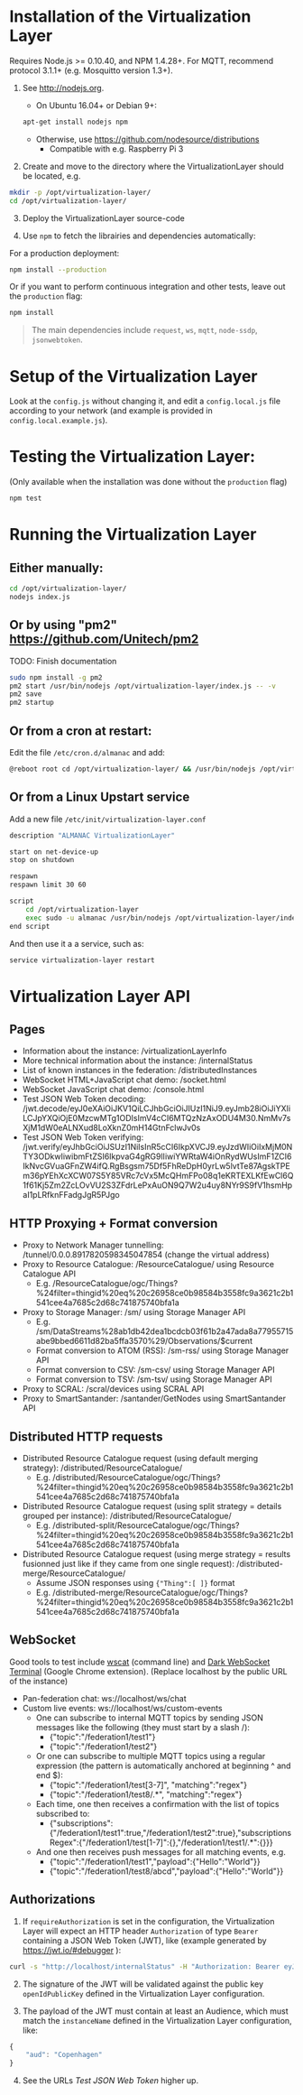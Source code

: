 # Installation of the Virtualization Layer
Requires Node.js >= 0.10.40, and NPM 1.4.28+.
For MQTT, recommend protocol 3.1.1+ (e.g. Mosquitto version 1.3+).


1. See http://nodejs.org.
	* On Ubuntu 16.04+ or Debian 9+:
	```sh
	apt-get install nodejs npm
	```

	* Otherwise, use https://github.com/nodesource/distributions
		* Compatible with e.g. Raspberry Pi 3

2. Create and move to the directory where the VirtualizationLayer should be located, e.g.

```sh
mkdir -p /opt/virtualization-layer/
cd /opt/virtualization-layer/
```

3. Deploy the VirtualizationLayer source-code

4. Use `npm` to fetch the librairies and dependencies automatically:

For a production deployment:

```sh
npm install --production
```

Or if you want to perform continuous integration and other tests, leave out the `production` flag:

```sh
npm install
```

> The main dependencies include `request`, `ws`, `mqtt`, `node-ssdp`, `jsonwebtoken`.


# Setup of the Virtualization Layer

Look at the `config.js` without changing it, and edit a `config.local.js` file according to your network (and example is provided in `config.local.example.js`).



# Testing the Virtualization Layer:
(Only available when the installation was done without the `production` flag)

```sh
npm test
```


# Running the Virtualization Layer

## Either manually:

```sh
cd /opt/virtualization-layer/
nodejs index.js
```

## Or by using "pm2" https://github.com/Unitech/pm2
TODO: Finish documentation

```sh
sudo npm install -g pm2
pm2 start /usr/bin/nodejs /opt/virtualization-layer/index.js -- -v
pm2 save
pm2 startup
```

## Or from a cron at restart:
Edit the file `/etc/cron.d/almanac` and add:

```sh
@reboot root cd /opt/virtualization-layer/ && /usr/bin/nodejs /opt/virtualization-layer/index.js >> /var/log/virtualization-layer/virtualization-layer.log 2>&1 &
```

## Or from a Linux Upstart service

Add a new file `/etc/init/virtualization-layer.conf`

```sh
description	"ALMANAC VirtualizationLayer"

start on net-device-up
stop on shutdown

respawn
respawn limit 30 60

script
	cd /opt/virtualization-layer
	exec sudo -u almanac /usr/bin/nodejs /opt/virtualization-layer/index.js >> /var/log/virtualization-layer/virtualization-layer.log 2>&1
end script
```

And then use it a a service, such as:

```sh
service virtualization-layer restart
```


# Virtualization Layer API

## Pages

* Information about the instance: /virtualizationLayerInfo
* More technical information about the instance: /internalStatus
* List of known instances in the federation: /distributedInstances
* WebSocket HTML+JavaScript chat demo: /socket.html
* WebSocket JavaScript chat demo: /console.html
* Test JSON Web Token decoding: /jwt.decode/eyJ0eXAiOiJKV1QiLCJhbGciOiJIUzI1NiJ9.eyJmb28iOiJiYXIiLCJpYXQiOjE0MzcwMTg1ODIsImV4cCI6MTQzNzAxODU4M30.NmMv7sXjM1dW0eALNXud8LoXknZ0mH14GtnFclwJv0s
* Test JSON Web Token verifying: /jwt.verify/eyJhbGciOiJSUzI1NiIsInR5cCI6IkpXVCJ9.eyJzdWIiOiIxMjM0NTY3ODkwIiwibmFtZSI6IkpvaG4gRG9lIiwiYWRtaW4iOnRydWUsImF1ZCI6IkNvcGVuaGFnZW4ifQ.RgBsgsm75Df5FhReDpH0yrLw5lvtTe87AgskTPEm36pYEhXcXCW07S5Y85VRc7cVx5McQHmFPo08q1eKRTEXLKfEwCl6Q1f61Kj5Zm2ZcLOvVU2S3ZFdrLePxAuON9Q7W2u4uy8NYr9S9fV1hsmHpaI1pLRfknFFadgJgR5PJgo

## HTTP Proxying + Format conversion

* Proxy to Network Manager tunnelling: /tunnel/0.0.0.8917820598345047854 (change the virtual address)
* Proxy to Resource Catalogue: /ResourceCatalogue/ using Resource Catalogue API
	* E.g. /ResourceCatalogue/ogc/Things?%24filter=thingid%20eq%20c26958ce0b98584b3558fc9a3621c2b1541cee4a7685c2d68c741875740bfa1a
* Proxy to Storage Manager: /sm/ using Storage Manager API
	* E.g. /sm/DataStreams%28ab1db42dea1bcdcb03f61b2a47ada8a77955715abe9bbed6611d82ba5ffa3570%29/Observations/$current
	* Format conversion to ATOM (RSS): /sm-rss/ using Storage Manager API
	* Format conversion to CSV: /sm-csv/ using Storage Manager API
	* Format conversion to TSV: /sm-tsv/ using Storage Manager API
* Proxy to SCRAL: /scral/devices using SCRAL API
* Proxy to SmartSantander: /santander/GetNodes using SmartSantander API

## Distributed HTTP requests

* Distributed Resource Catalogue request (using default merging strategy): /distributed/ResourceCatalogue/
	* E.g. /distributed/ResourceCatalogue/ogc/Things?%24filter=thingid%20eq%20c26958ce0b98584b3558fc9a3621c2b1541cee4a7685c2d68c741875740bfa1a
* Distributed Resource Catalogue request (using split strategy = details grouped per instance): /distributed/ResourceCatalogue/
	* E.g. /distributed-split/ResourceCatalogue/ogc/Things?%24filter=thingid%20eq%20c26958ce0b98584b3558fc9a3621c2b1541cee4a7685c2d68c741875740bfa1a
* Distributed Resource Catalogue request (using merge strategy = results fusionned just like if they came from one single request): /distributed-merge/ResourceCatalogue/
	* Assume JSON responses using `{"Thing":[ ]}` format
	* E.g. /distributed-merge/ResourceCatalogue/ogc/Things?%24filter=thingid%20eq%20c26958ce0b98584b3558fc9a3621c2b1541cee4a7685c2d68c741875740bfa1a

## WebSocket
Good tools to test include [wscat](https://github.com/websockets/wscat) (command line) and [Dark WebSocket Terminal](https://chrome.google.com/webstore/detail/dark-websocket-terminal/dmogdjmcpfaibncngoolgljgocdabhke) (Google Chrome extension).
(Replace localhost by the public URL of the instance)

* Pan-federation chat: ws://localhost/ws/chat
* Custom live events: ws://localhost/ws/custom-events﻿
	* One can subscribe to internal MQTT topics by sending JSON messages like the following (they must start by a slash /):
		* {"topic":"/federation1/test1"}
		* {"topic":"/federation1/test2"}
	* Or one can subscribe to multiple MQTT topics using a regular expression (the pattern is automatically anchored at beginning ^ and end $):
		* {"topic":"/federation1/test[3-7]", "matching":"regex"}
		* {"topic":"/federation1/test8/.*", "matching":"regex"}
	* Each time, one then receives a confirmation with the list of topics subscribed to:
		* {"subscriptions":{"/federation1/test1":true,"/federation1/test2":true},"subscriptionsRegex":{"/federation1/test[1-7]":{},"/federation1/test1/.*":{}}}
	* And one then receives push messages for all matching events, e.g.
		* {"topic":"/federation1/test1","payload":{"Hello":"World"}}
		* {"topic":"/federation1/test8/abcd","payload":{"Hello":"World"}}

## Authorizations
1. If `requireAuthorization` is set in the configuration, the Virtualization Layer will expect an HTTP header `Authorization` of type `Bearer` containing a JSON Web Token (JWT),
like (example generated by https://jwt.io/#debugger ):

```sh
curl -s "http://localhost/internalStatus" -H "Authorization: Bearer eyJhbGciOiJSUzI1NiIsInR5cCI6IkpXVCJ9.eyJzdWIiOiIxMjM0NTY3ODkwIiwibmFtZSI6IkpvaG4gRG9lIiwiYWRtaW4iOnRydWUsImF1ZCI6IkNvcGVuaGFnZW4ifQ.RgBsgsm75Df5FhReDpH0yrLw5lvtTe87AgskTPEm36pYEhXcXCW07S5Y85VRc7cVx5McQHmFPo08q1eKRTEXLKfEwCl6Q1f61Kj5Zm2ZcLOvVU2S3ZFdrLePxAuON9Q7W2u4uy8NYr9S9fV1hsmHpaI1pLRfknFFadgJgR5PJgo"
```

2. The signature of the JWT will be validated against the public key `openIdPublicKey` defined in the Virtualization Layer configuration.

3. The payload of the JWT must contain at least an Audience, which must match the `instanceName` defined in the Virtualization Layer configuration, like:

```javascript
{
	"aud": "Copenhagen"
}
```

4. See the URLs *Test JSON Web Token* higher up.
